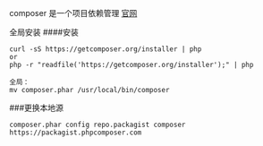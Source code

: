 composer 是一个项目依赖管理 [官网](https://www.phpcomposer.com/)

全局安装
####安装
```
curl -sS https://getcomposer.org/installer | php
or 
php -r "readfile('https://getcomposer.org/installer');" | php

全局：
mv composer.phar /usr/local/bin/composer
```

###更换本地源
```
composer.phar config repo.packagist composer https://packagist.phpcomposer.com
```